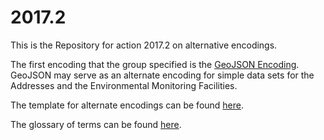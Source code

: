 # 2017.2

This is the Repository for action 2017.2 on alternative encodings.

The first encoding that the group specified is the [GeoJSON Encoding](./GeoJSON/specification.md). GeoJSON may serve as an alternate encoding for simple data sets for the Addresses and the Environmental Monitoring Facilities.

The template for alternate encodings can be found [here](./template/template.md).

The glossary of terms can be found [here](./glossary.md).
